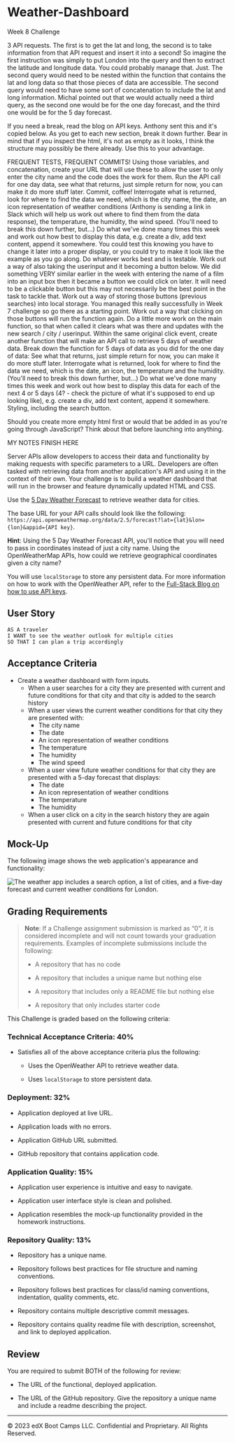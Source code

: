 # Weather-Dashboard
Week 8 Challenge

3 API requests.
The first is to get the lat and long, the second is to take information from that API request and insert it into a second!
So imagine the first instruction was simply to put London into the query and then to extract the latitude and longitude data. You could probably manage that. Just.
The second query would need to be nested within the function that contains the lat and long data so that those pieces of data are accessible.
The second query would need to have some sort of concatenation to include the lat and long information.
Michal pointed out that we would actually need a third query, as the second one would be for the one day forecast, and the third one would be for the 5 day forecast.

If you need a break, read the blog on API keys. Anthony sent this and it's copied below.
As you get to each new section, break it down further.
Bear in mind that if you inspect the html, it's not as empty as it looks, I think the structure may possibly be there already. Use this to your advantage.


FREQUENT TESTS, FREQUENT COMMITS!
Using those variables, and concatenation, create your URL that will use these to allow the user to only enter the city name and the code does the work for them.
Run the API call for one day data, see what that returns, just simple return for now, you can make it do more stuff later.
Commit, coffee!
Interrogate what is returned, look for where to find the data we need, which is the city name, the date, an icon representation of weather conditions (Anthony is sending a link in Slack which will help us work out where to find them from the data response), the temperature, the humidity, the wind speed.
(You'll need to break this down further, but...) Do what we've done many times this week and work out how best to display this data, e.g. create a div, add text content, append it somewhere. You could test this knowing you have to change it later into a proper display, or you could try to make it look like the example as you go along. Do whatever works best and is testable.
Work out a way of also taking the userinput and it becoming a button below. We did something VERY similar earlier in the week with entering the name of a film into an input box then it became a button we could click on later.
It will need to be a clickable button but this may not necessarily be the best point in the task to tackle that.
Work out a way of storing those buttons (previous searches) into local storage. You managed this really successfully in Week 7 challenge so go there as a starting point.
Work out a way that clicking on those buttons will run the function again.
Do a little more work on the main function, so that when called it clears what was there and updates with the new search / city / userinput.
Within the same original click event, create another function that will make an API call to retrieve 5 days of weather data.
Break down the function for 5 days of data as you did for the one day of data:
See what that returns, just simple return for now, you can make it do more stuff later.
Interrogate what is returned, look for where to find the data we need, which is the date, an icon, the temperature and the humidity.
(You'll need to break this down further, but...) Do what we've done many times this week and work out how best to display this data for each of the next 4 or 5 days (4? - check the picture of what it's supposed to end up looking like), e.g. create a div, add text content, append it somewhere.
Styling, including the search button.
 
Should you create more empty html first or would that be added in as you're going through JavaScript? Think about that before launching into anything.

MY NOTES FINISH HERE

Server APIs allow developers to access their data and functionality by making requests with specific parameters to a URL. Developers are often tasked with retrieving data from another application's API and using it in the context of their own. Your challenge is to build a weather dashboard that will run in the browser and feature dynamically updated HTML and CSS.

Use the [5 Day Weather Forecast](https://openweathermap.org/forecast5) to retrieve weather data for cities. 

The base URL for your API calls should look like the following: `https://api.openweathermap.org/data/2.5/forecast?lat={lat}&lon={lon}&appid={API key}`.

**Hint**: Using the 5 Day Weather Forecast API, you'll notice that you will need to pass in coordinates instead of just a city name. Using the OpenWeatherMap APIs, how could we retrieve geographical coordinates given a city name?

You will use `localStorage` to store any persistent data. For more information on how to work with the OpenWeather API, refer to the [Full-Stack Blog on how to use API keys](https://coding-boot-camp.github.io/full-stack/apis/how-to-use-api-keys).

## User Story

```text
AS A traveler
I WANT to see the weather outlook for multiple cities
SO THAT I can plan a trip accordingly
```

## Acceptance Criteria

* Create a weather dashboard with form inputs.
  * When a user searches for a city they are presented with current and future conditions for that city and that city is added to the search history
  * When a user views the current weather conditions for that city they are presented with:
    * The city name
    * The date
    * An icon representation of weather conditions
    * The temperature
    * The humidity
    * The wind speed
  * When a user view future weather conditions for that city they are presented with a 5-day forecast that displays:
    * The date
    * An icon representation of weather conditions
    * The temperature
    * The humidity
  * When a user click on a city in the search history they are again presented with current and future conditions for that city

## Mock-Up

The following image shows the web application's appearance and functionality:

![The weather app includes a search option, a list of cities, and a five-day forecast and current weather conditions for London.](./assets/10-server-side-apis-challenge-demo.png)

## Grading Requirements

> **Note**: If a Challenge assignment submission is marked as “0”, it is considered incomplete and will not count towards your graduation requirements. Examples of incomplete submissions include the following:
>
> * A repository that has no code
>
> * A repository that includes a unique name but nothing else
>
> * A repository that includes only a README file but nothing else
>
> * A repository that only includes starter code

This Challenge is graded based on the following criteria:

### Technical Acceptance Criteria: 40%

* Satisfies all of the above acceptance criteria plus the following:

  * Uses the OpenWeather API to retrieve weather data.

  * Uses `localStorage` to store persistent data.

### Deployment: 32%

* Application deployed at live URL.

* Application loads with no errors.

* Application GitHub URL submitted.

* GitHub repository that contains application code.

### Application Quality: 15%

* Application user experience is intuitive and easy to navigate.

* Application user interface style is clean and polished.

* Application resembles the mock-up functionality provided in the homework instructions.

### Repository Quality: 13%

* Repository has a unique name.

* Repository follows best practices for file structure and naming conventions.

* Repository follows best practices for class/id naming conventions, indentation, quality comments, etc.

* Repository contains multiple descriptive commit messages.

* Repository contains quality readme file with description, screenshot, and link to deployed application.

## Review

You are required to submit BOTH of the following for review:

* The URL of the functional, deployed application.

* The URL of the GitHub repository. Give the repository a unique name and include a readme describing the project.

---

© 2023 edX Boot Camps LLC. Confidential and Proprietary. All Rights Reserved.
